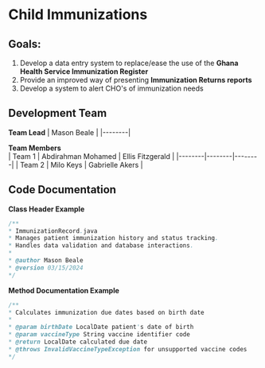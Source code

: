 # Child Immunizations

## Goals:
1. Develop a data entry system to replace/ease the use of the <b>Ghana Health Service Immunization Register</b>
2. Provide an improved way of presenting <b>Immunization Returns reports</b>
3. Develop a system to alert CHO's of immunization needs

## Development Team
**Team Lead**
| Mason Beale |
|--------|

**Team Members**  
| Team 1 | Abdirahman Mohamed | Ellis Fitzgerald |
|--------|--------|--------|
| Team 2 | Milo Keys | Gabrielle Akers |

## Code Documentation
**Class Header Example**
```java
/**
* ImmunizationRecord.java
* Manages patient immunization history and status tracking.
* Handles data validation and database interactions.
*
* @author Mason Beale
* @version 03/15/2024
*/
```
**Method Documentation Example**
```java
/**
* Calculates immunization due dates based on birth date
* 
* @param birthDate LocalDate patient's date of birth
* @param vaccineType String vaccine identifier code
* @return LocalDate calculated due date
* @throws InvalidVaccineTypeException for unsupported vaccine codes
*/
```
